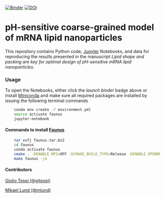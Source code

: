 [![Binder](https://mybinder.org/badge_logo.svg)](https://mybinder.org/v2/gh/gitesei/SI-LNPs/HEAD)
[![DOI](https://zenodo.org/badge/DOI/10.5281/zenodo.10373101.svg)](https://doi.org/10.5281/zenodo.10373101)

# pH-sensitive coarse-grained model of mRNA lipid nanoparticles

This repository contains Python code, [Jupyter](http://jupyter.org) Notebooks, and data for reproducing the results presented in the manuscript _Lipid shape and packing are key for optimal design of pH-sensitive mRNA lipid nanoparticles_.

### Usage

To open the Notebooks, either click the _launch binder_ badge above or install [Miniconda](https://conda.io/miniconda.html) and make sure all required packages are installed by issuing the following terminal commands

```bash
    conda env create -f environment.yml
    source activate faunus
    jupyter-notebook
```

#### Commands to install [Faunus](https://mlund.github.io/faunus/) 

```bash
    tar xvfj faunus.tar.bz2
    cd faunus
    conda activate faunus
    cmake . -DENABLE_MPI=OFF -DCMAKE_BUILD_TYPE=Release -DENABLE_OPENMP=OFF
    make faunus -j4
```

#### Contributors

[Giulio Tesei (@gitesei)](https://github.com/gitesei)

[Mikael Lund (@mlund)](https://github.com/mlund)

